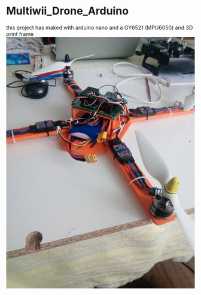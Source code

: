 # Multiwii_Drone_Arduino

this project has maked with arduino nano and a GY6521 (MPU6050) and 3D print frame  
![Brigitte_Drone](https://github.com/M1r3o/Multiwii_Drone_Arduino/blob/main/chassis%20STL%20&%20SolidWorks/Drone%20Brigitte.jpg?raw=true)

